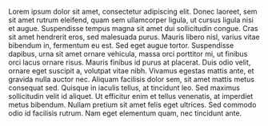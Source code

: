 Lorem ipsum dolor sit amet, consectetur adipiscing elit. Donec laoreet, sem sit amet rutrum eleifend, quam sem ullamcorper ligula, ut cursus ligula nisi et augue. Suspendisse tempus magna sit amet dui sollicitudin congue. Cras sit amet hendrerit eros, sed malesuada purus. Mauris libero nisl, varius vitae bibendum in, fermentum eu est. Sed eget augue tortor. Suspendisse dapibus, urna sit amet ornare vehicula, massa orci porttitor mi, ut finibus orci lacus ornare risus. Mauris finibus id purus at placerat. Duis odio velit, ornare eget suscipit a, volutpat vitae nibh. Vivamus egestas mattis ante, et gravida nulla auctor nec. Aliquam facilisis dolor sem, sit amet mattis metus consequat sed. Quisque in iaculis tellus, at tincidunt leo. Sed maximus sollicitudin velit id aliquet. Ut efficitur enim et tellus venenatis, at imperdiet metus bibendum. Nullam pretium sit amet felis eget ultrices. Sed commodo odio id facilisis rutrum. Nam eget elementum quam, nec tincidunt ante.